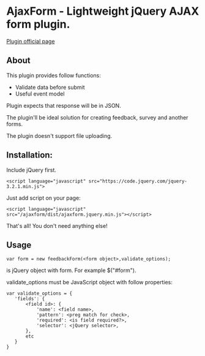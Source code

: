 # AjaxForm - Lightweight jQuery AJAX form plugin.

<a href="http://ivanovdmitry.com/" target="_blank">Plugin official page</a>

## About

This plugin provides follow functions:

* Validate data before submit
* Useful event model

Plugin expects that response will be in JSON.

The plugin'll be ideal solution for creating feedback, survey and another forms.

The plugin doesn't support file uploading.

## Installation:

Include jQuery first.

	<script language="javascript" src="https://code.jquery.com/jquery-3.2.1.min.js">

Just add script on your page:

	<script language="javascript" src="/ajaxform/dist/ajaxform.jquery.min.js"></script>

That's all! You don't need anything else!

## Usage

	var form = new feedbackForm(<form object>,validate_options);

<form object> is jQuery object with form. For example $("#form").

validate_options must be JavaScript object with follow properties:

	var validate_options = {
	   'fields': {
		   <field id>: {
			   'name': <field name>,
			   'pattern': <preg match for check>,
			   'required': <is field required?>,
			   'selector': <jQuery selector>,
		   },
		   etc
	   }
	}